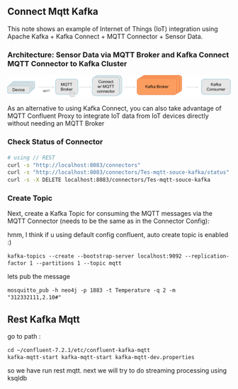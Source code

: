 ## Connect Mqtt Kafka

This note shows an example of Internet of Things (IoT) integration using Apache Kafka + Kafka Connect + MQTT Connector + Sensor Data.

### Architecture: Sensor Data via MQTT Broker and Kafka Connect MQTT Connector to Kafka Cluster

![](images/Apache_Kafka_Connect_MQTT_Broker_Mosquitto_Integration.png)

As an alternative to using Kafka Connect, you can also take advantage of MQTT Confluent Proxy to integrate IoT data from IoT devices directly without needing an MQTT Broker

### Check Status of Connector

```bash
# using // REST
curl -s "http://localhost:8083/connectors"
curl -s "http://localhost:8083/connectors/Tes-mqtt-souce-kafka/status"
curl -s -X DELETE localhost:8083/connectors/Tes-mqtt-souce-kafka
```

### Create Topic

Next, create a Kafka Topic for consuming the MQTT messages via the MQTT Connector (needs to be the same as in the Connector Config):

hmm, I think if u using default config confluent, auto create topic is enabled :)

```commandline
kafka-topics --create --bootstrap-server localhost:9092 --replication-factor 1 --partitions 1 --topic mqtt
```

lets pub the message 
```commandline
mosquitto_pub -h neo4j -p 1883 -t Temperature -q 2 -m "312332111,2.10#"
```


## Rest Kafka Mqtt
go to path :

```commandline
cd ~/confluent-7.2.1/etc/confluent-kafka-mqtt
kafka-mqtt-start kafka-mqtt-start kafka-mqtt-dev.properties
```

so we have run rest mqtt. next we will try to do streaming processing using ksqldb
